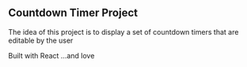 ## Countdown Timer Project

The idea of this project is to display a set of countdown timers that are editable by the user

Built with React ...and love